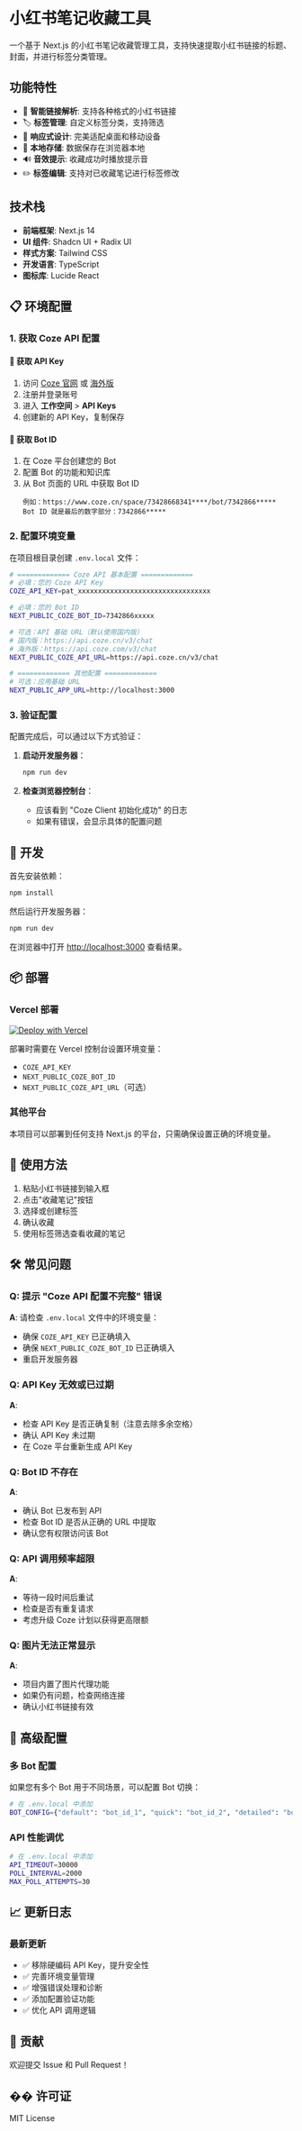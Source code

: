 # 小红书笔记收藏工具

一个基于 Next.js 的小红书笔记收藏管理工具，支持快速提取小红书链接的标题、封面，并进行标签分类管理。

## 功能特性

- 🔗 **智能链接解析**: 支持各种格式的小红书链接
- 🏷️ **标签管理**: 自定义标签分类，支持筛选
- 📱 **响应式设计**: 完美适配桌面和移动设备
- 💾 **本地存储**: 数据保存在浏览器本地
- 🔊 **音效提示**: 收藏成功时播放提示音
- ✏️ **标签编辑**: 支持对已收藏笔记进行标签修改

## 技术栈

- **前端框架**: Next.js 14
- **UI 组件**: Shadcn UI + Radix UI
- **样式方案**: Tailwind CSS
- **开发语言**: TypeScript
- **图标库**: Lucide React

## 📋 环境配置

### 1. 获取 Coze API 配置

#### 🔑 获取 API Key
1. 访问 [Coze 官网](https://www.coze.cn) 或 [海外版](https://www.coze.com)
2. 注册并登录账号
3. 进入 **工作空间** > **API Keys**
4. 创建新的 API Key，复制保存

#### 🤖 获取 Bot ID
1. 在 Coze 平台创建您的 Bot
2. 配置 Bot 的功能和知识库
3. 从 Bot 页面的 URL 中获取 Bot ID
   ```
   例如：https://www.coze.cn/space/73428668341****/bot/7342866*****
   Bot ID 就是最后的数字部分：7342866*****
   ```

### 2. 配置环境变量

在项目根目录创建 `.env.local` 文件：

```bash
# ============= Coze API 基本配置 =============
# 必填：您的 Coze API Key
COZE_API_KEY=pat_xxxxxxxxxxxxxxxxxxxxxxxxxxxxxxxxx

# 必填：您的 Bot ID
NEXT_PUBLIC_COZE_BOT_ID=7342866xxxxx

# 可选：API 基础 URL（默认使用国内版）
# 国内版：https://api.coze.cn/v3/chat
# 海外版：https://api.coze.com/v3/chat
NEXT_PUBLIC_COZE_API_URL=https://api.coze.cn/v3/chat

# ============= 其他配置 =============
# 可选：应用基础 URL
NEXT_PUBLIC_APP_URL=http://localhost:3000
```

### 3. 验证配置

配置完成后，可以通过以下方式验证：

1. **启动开发服务器**：
   ```bash
   npm run dev
   ```

2. **检查浏览器控制台**：
   - 应该看到 "Coze Client 初始化成功" 的日志
   - 如果有错误，会显示具体的配置问题

## 🚀 开发

首先安装依赖：

```bash
npm install
```

然后运行开发服务器：

```bash
npm run dev
```

在浏览器中打开 [http://localhost:3000](http://localhost:3000) 查看结果。

## 📦 部署

### Vercel 部署

[![Deploy with Vercel](https://vercel.com/button)](https://vercel.com/new/clone?repository-url=https://github.com/yourusername/xhs-extractor)

部署时需要在 Vercel 控制台设置环境变量：
- `COZE_API_KEY`
- `NEXT_PUBLIC_COZE_BOT_ID`
- `NEXT_PUBLIC_COZE_API_URL`（可选）

### 其他平台

本项目可以部署到任何支持 Next.js 的平台，只需确保设置正确的环境变量。

## 📖 使用方法

1. 粘贴小红书链接到输入框
2. 点击"收藏笔记"按钮
3. 选择或创建标签
4. 确认收藏
5. 使用标签筛选查看收藏的笔记

## 🛠️ 常见问题

### Q: 提示 "Coze API 配置不完整" 错误
**A**: 请检查 `.env.local` 文件中的环境变量：
- 确保 `COZE_API_KEY` 已正确填入
- 确保 `NEXT_PUBLIC_COZE_BOT_ID` 已正确填入
- 重启开发服务器

### Q: API Key 无效或已过期
**A**: 
- 检查 API Key 是否正确复制（注意去除多余空格）
- 确认 API Key 未过期
- 在 Coze 平台重新生成 API Key

### Q: Bot ID 不存在
**A**:
- 确认 Bot 已发布到 API
- 检查 Bot ID 是否从正确的 URL 中提取
- 确认您有权限访问该 Bot

### Q: API 调用频率超限
**A**:
- 等待一段时间后重试
- 检查是否有重复请求
- 考虑升级 Coze 计划以获得更高限额

### Q: 图片无法正常显示
**A**:
- 项目内置了图片代理功能
- 如果仍有问题，检查网络连接
- 确认小红书链接有效

## 🔧 高级配置

### 多 Bot 配置

如果您有多个 Bot 用于不同场景，可以配置 Bot 切换：

```bash
# 在 .env.local 中添加
BOT_CONFIG={"default": "bot_id_1", "quick": "bot_id_2", "detailed": "bot_id_3"}
```

### API 性能调优

```bash
# 在 .env.local 中添加
API_TIMEOUT=30000
POLL_INTERVAL=2000
MAX_POLL_ATTEMPTS=30
```

## 📈 更新日志

### 最新更新
- ✅ 移除硬编码 API Key，提升安全性
- ✅ 完善环境变量管理
- ✅ 增强错误处理和诊断
- ✅ 添加配置验证功能
- ✅ 优化 API 调用逻辑

## 🤝 贡献

欢迎提交 Issue 和 Pull Request！

## �� 许可证

MIT License 